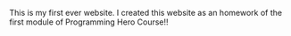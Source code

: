 This is my first ever website. I created this website as an homework of the first module of Programming Hero Course!!
